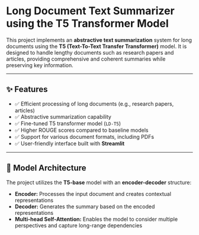 # Long Document Text Summarizer using the T5 Transformer Model

This project implements an **abstractive text summarization** system for long documents using the **T5 (Text-To-Text Transfer Transformer)** model. It is designed to handle lengthy documents such as research papers and articles, providing comprehensive and coherent summaries while preserving key information.

---

## ✨ Features

- ✅ Efficient processing of long documents (e.g., research papers, articles)
- ✅ Abstractive summarization capability
- ✅ Fine-tuned T5 transformer model (`LD-T5`)
- ✅ Higher ROUGE scores compared to baseline models
- ✅ Support for various document formats, including PDFs
- ✅ User-friendly interface built with **Streamlit**

---

## 🧠 Model Architecture

The project utilizes the **T5-base** model with an **encoder-decoder** structure:

- **Encoder:** Processes the input document and creates contextual representations
- **Decoder:** Generates the summary based on the encoded representations
- **Multi-head Self-Attention:** Enables the model to consider multiple perspectives and capture long-range dependencies
